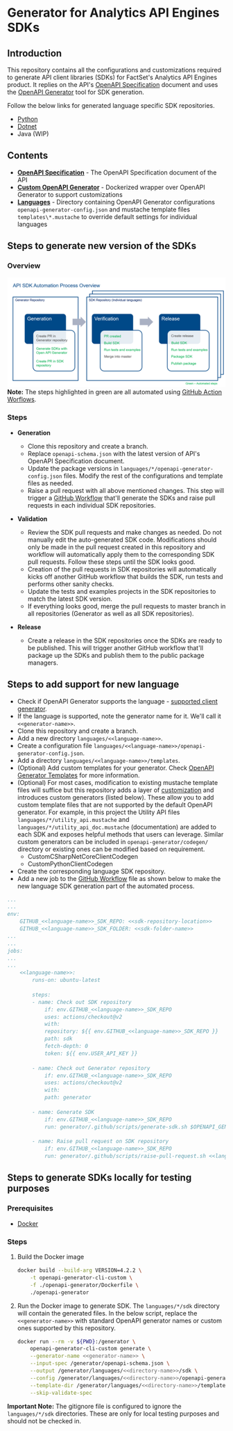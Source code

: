 # Generator for Analytics API Engines SDKs

## Introduction

This repository contains all the configurations and customizations required to generate API client libraries (SDKs) for FactSet's Analytics API Engines product. It replies on the API's [OpenAPI Specification](https://github.com/OAI/OpenAPI-Specification) document and uses the [OpenAPI Generator](https://github.com/OpenAPITools/openapi-generator) tool for SDK generation.

Follow the below links for generated language specific SDK repositories.

* [Python](https://github.com/afernandes/analyticsapi-engines-python-sdk)
* [Dotnet](https://github.com/afernandes/analyticsapi-engines-dotnet-sdk)
* Java (WIP)

## Contents

* **[OpenAPI Specification](openapi-schema.json)** - The OpenAPI Specification document of the API
* **[Custom OpenAPI Generator](openapi-generator)** - Dockerized wrapper over OpenAPI Generator to support customizations
* **[Languages](languages)** - Directory containing OpenAPI Generator configurations `openapi-generator-config.json` and mustache template files `templates\*.mustache` to override default settings for individual languages

## Steps to generate new version of the SDKs

### Overview

![API SDK Automation Process Overview](./images/overview.png)
**Note:** The steps highlighted in green are all automated using [GitHub Action Worflows](https://docs.github.com/en/actions/configuring-and-managing-workflows).

### Steps

* **Generation**
  * Clone this repository and create a branch.
  * Replace `openapi-schema.json` with the latest version of API's OpenAPI Specification document.
  * Update the package versions in `languages/*/openapi-generator-config.json` files. Modify the rest of the configurations and template files as needed.
  * Raise a pull request with all above mentioned changes. This step will trigger a [GitHub Workflow](.github/workflows/pull-request.yml) that'll generate the SDKs and raise pull requests in each individual SDK repositories.

* **Validation**
  * Review the SDK pull requests and make changes as needed. Do not manually edit the auto-generated SDK code. Modifications should only be made in the pull request created in this repository and workflow will automatically apply them to the corresponding SDK pull requests. Follow these steps until the SDK looks good.
  * Creation of the pull requests in SDK repositories will automatically kicks off another GitHub workflow that builds the SDK, run tests and performs other sanity checks.
  * Update the tests and examples projects in the SDK repositories to match the latest SDK version.
  * If everything looks good, merge the pull requests to master branch in all repositories (Generator as well as all SDK repositories).

* **Release**
  * Create a release in the SDK repositories once the SDKs are ready to be published. This will trigger another GitHub workflow that'll package up the SDKs and publish them to the public package managers.

## Steps to add support for new language

* Check if OpenAPI Generator supports the language - [supported client generator](https://openapi-generator.tech/docs/generators#client-generators).
* If the language is supported, note the generator name for it. We'll call it `<<generator-name>>`.
* Clone this repository and create a branch.
* Add a new directory `languages/<<language-name>>`.
* Create a configuration file `languages/<<language-name>>/openapi-generator-config.json`.
* Add a directory `languages/<<language-name>>/templates`.
* (Optional) Add custom templates for your generator. Check [OpenAPI Generator Templates](https://openapi-generator.tech/docs/templating) for more information.
* (Optional) For most cases, modification to existing mustache template files will suffice but this repository adds a layer of [customization](https://openapi-generator.tech/docs/customization) and introduces custom generators (listed below). These allow you to add custom template files that are not supported by the default OpenAPI generator. For example, in this project the Utility API files `languages/*/utility_api.mustache` and `languages/*/utility_api_doc.mustache` (documentation) are added to each SDK and exposes helpful methods that users can leverage. Similar custom generators can be included in `openapi-generator/codegen/` directory or existing ones can be modified based on requirement.
  * CustomCSharpNetCoreClientCodegen
  * CustomPythonClientCodegen
* Create the corresponding language SDK repository.
* Add a new job to the [GitHub Workflow](.github/workflows/pull-request.yml) file as shown below to make the new language SDK generation part of the automated process.

```yml
...
...
env:
    GITHUB_<<language-name>>_SDK_REPO: <<sdk-repository-location>>
    GITHUB_<<language-name>>_SDK_FOLDER: <<sdk-folder-name>>
...
...
jobs:
...
...
    <<language-name>>:
        runs-on: ubuntu-latest

        steps:
        - name: Check out SDK repository
            if: env.GITHUB_<<language-name>>_SDK_REPO
            uses: actions/checkout@v2
            with:
            repository: ${{ env.GITHUB_<<language-name>>_SDK_REPO }}
            path: sdk
            fetch-depth: 0
            token: ${{ env.USER_API_KEY }}

        - name: Check out Generator repository
            if: env.GITHUB_<<language-name>>_SDK_REPO
            uses: actions/checkout@v2
            with:
            path: generator

        - name: Generate SDK
            if: env.GITHUB_<<language-name>>_SDK_REPO
            run: generator/.github/scripts/generate-sdk.sh $OPENAPI_GENERATOR_VERSION <<language-name>> <<generator-name>>

        - name: Raise pull request on SDK repository
            if: env.GITHUB_<<language-name>>_SDK_REPO
            run: generator/.github/scripts/raise-pull-request.sh <<language-name>> $GITHUB_<<language-name>>_SDK_FOLDER
```

## Steps to generate SDKs locally for testing purposes

### Prerequisites

* [Docker](https://www.docker.com/)

### Steps

1. Build the Docker image

    ```bash
    docker build --build-arg VERSION=4.2.2 \
        -t openapi-generator-cli-custom \
        -f ./openapi-generator/Dockerfile \
        ./openapi-generator
    ```

2. Run the Docker image to generate SDK. The `languages/*/sdk` directory will contain the generated files. In the below script, replace the `<<generator-name>>` with standard OpenAPI generator names or custom ones supported by this repository.

    ```bash
    docker run --rm -v ${PWD}:/generator \
        openapi-generator-cli-custom generate \
        --generator-name <<generator-name>> \
        --input-spec /generator/openapi-schema.json \
        --output /generator/languages/<<directory-name>>/sdk \
        --config /generator/languages/<<directory-name>>/openapi-generator-config.json \
        --template-dir /generator/languages/<<directory-name>>/templates \
        --skip-validate-spec
    ```

**Important Note:** The gitignore file is configured to ignore the `languages/*/sdk` directories. These are only for local testing purposes and should not be checked in.
